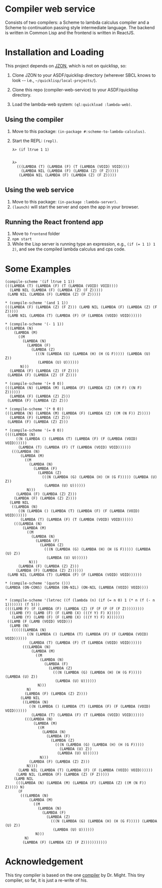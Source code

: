 # Compiler web service
Consists of two compilers: a Scheme to lambda calculus compiler and a Scheme to continuation passing style intermediate language. The backend is written in Common Lisp and the frontend is written in ReactJS.

# Installation and Loading
This project depends on [JZON](https://github.com/Zulu-Inuoe/jzon), which is not on quicklisp, so:

1. Clone JZON to your ASDF/quicklisp directory (wherever SBCL knows to look -- i.e., `~/quicklisp/local-projects/`). 

2. Clone this repo (compiler-web-service) to your ASDF/quicklisp directory. 

3. Load the lambda-web system: `(ql:quickload :lambda-web)`. 

## Using the compiler
1. Move to this package: `(in-package #:scheme-to-lambda-calculus)`.
2. Start the REPL: `(repl)`.

       λ> (if ltrue 1 1)
       
       
       λ>
         (((LAMBDA (T) (LAMBDA (F) (T (LAMBDA (VOID) VOID))))
           (LAMBDA NIL (LAMBDA (F) (LAMBDA (Z) (F Z)))))
          (LAMBDA NIL (LAMBDA (F) (LAMBDA (Z) (F Z)))))
          
## Using the web service
1. Move to this package: `(in-package :lambda-server)`.
2. `(launch)` will start the server and open the app in your browser.

## Running the React frontend app
1. Move to `frontend` folder
2. `npm start`
3. While the Lisp server is running type an expression, e.g., `(if (= 1 1) 1 2)`, and see the compiled lambda calculus and cps code.


# Some Examples
```
(compile-scheme '(if ltrue 1 1))
(((LAMBDA (T) (LAMBDA (F) (T (LAMBDA (VOID) VOID))))
  (LAMB NIL (LAMBDA (F) (LAMBDA (Z) (F Z)))))
 (LAMB NIL (LAMBDA (F) (LAMBDA (Z) (F Z)))))
 
* (compile-scheme '(and 1 1))
(((LAMBDA (F) (LAMBDA (Z) (F Z))) (LAMB NIL (LAMBDA (F) (LAMBDA (Z) (F Z)))))
 (LAMB NIL (LAMBDA (T) (LAMBDA (F) (F (LAMBDA (VOID) VOID))))))
 
* (compile-scheme '(- 1 1))
(((LAMBDA (N)
    (LAMBDA (M)
      ((M
        (LAMBDA (N)
          (LAMBDA (F)
            (LAMBDA (Z)
              (((N (LAMBDA (G) (LAMBDA (H) (H (G F))))) (LAMBDA (U) Z))
               (LAMBDA (U) U))))))
       N)))
  (LAMBDA (F) (LAMBDA (Z) (F Z))))
 (LAMBDA (F) (LAMBDA (Z) (F Z))))
 
* (compile-scheme '(+ 0 0))
(((LAMBDA (N) (LAMBDA (M) (LAMBDA (F) (LAMBDA (Z) ((M F) ((N F) Z))))))
  (LAMBDA (F) (LAMBDA (Z) Z)))
 (LAMBDA (F) (LAMBDA (Z) Z)))
 
* (compile-scheme '(* 0 0))
(((LAMBDA (N) (LAMBDA (M) (LAMBDA (F) (LAMBDA (Z) ((M (N F)) Z)))))
  (LAMBDA (F) (LAMBDA (Z) Z)))
 (LAMBDA (F) (LAMBDA (Z) Z)))
 
* (compile-scheme '(= 0 0))
((((LAMBDA (N)
     ((N (LAMBDA () (LAMBDA (T) (LAMBDA (F) (F (LAMBDA (VOID) VOID))))))
      (LAMBDA (T) (LAMBDA (F) (T (LAMBDA (VOID) VOID))))))
   (((LAMBDA (N)
       (LAMBDA (M)
         ((M
           (LAMBDA (N)
             (LAMBDA (F)
               (LAMBDA (Z)
                 (((N (LAMBDA (G) (LAMBDA (H) (H (G F))))) (LAMBDA (U) Z))
                  (LAMBDA (U) U))))))
          N)))
     (LAMBDA (F) (LAMBDA (Z) Z)))
    (LAMBDA (F) (LAMBDA (Z) Z))))
  (LAMB NIL
   ((LAMBDA (N)
      ((N (LAMBDA () (LAMBDA (T) (LAMBDA (F) (F (LAMBDA (VOID) VOID))))))
       (LAMBDA (T) (LAMBDA (F) (T (LAMBDA (VOID) VOID))))))
    (((LAMBDA (N)
        (LAMBDA (M)
          ((M
            (LAMBDA (N)
              (LAMBDA (F)
                (LAMBDA (Z)
                  (((N (LAMBDA (G) (LAMBDA (H) (H (G F))))) (LAMBDA (U) Z))
                   (LAMBDA (U) U))))))
           N)))
      (LAMBDA (F) (LAMBDA (Z) Z)))
     (LAMBDA (F) (LAMBDA (Z) Z))))))
 (LAMB NIL (LAMBDA (T) (LAMBDA (F) (F (LAMBDA (VOID) VOID))))))
 
* (compile-scheme '(quote ()))
(LAMBDA (ON-CONS) (LAMBDA (ON-NIL) (ON-NIL (LAMBDA (VOID) VOID))))


* (compile-scheme '(letrec ((f (lambda (n) (if (= n 0) 1 (* n (f (- n 1))))))) (f 5)))
((((LAMB F) (F (LAMBDA (F) (LAMBDA (Z) (F (F (F (F (F Z)))))))))
  ((LAMB (Y) (LAMB (F) (F (LAMB (X) (((Y Y) F) X)))))
   (LAMB (Y) (LAMB (F) (F (LAMB (X) (((Y Y) F) X)))))))
 ((LAMB (F (LAMB (VOID) VOID)))
  (LAMB (N)
   ((((((LAMBDA (N)
          ((N (LAMBDA () (LAMBDA (T) (LAMBDA (F) (F (LAMBDA (VOID) VOID))))))
           (LAMBDA (T) (LAMBDA (F) (T (LAMBDA (VOID) VOID))))))
        (((LAMBDA (N)
            (LAMBDA (M)
              ((M
                (LAMBDA (N)
                  (LAMBDA (F)
                    (LAMBDA (Z)
                      (((N (LAMBDA (G) (LAMBDA (H) (H (G F))))) (LAMBDA (U) Z))
                       (LAMBDA (U) U))))))
               N)))
          N)
         (LAMBDA (F) (LAMBDA (Z) Z))))
       (LAMB NIL
        ((LAMBDA (N)
           ((N (LAMBDA () (LAMBDA (T) (LAMBDA (F) (F (LAMBDA (VOID) VOID))))))
            (LAMBDA (T) (LAMBDA (F) (T (LAMBDA (VOID) VOID))))))
         (((LAMBDA (N)
             (LAMBDA (M)
               ((M
                 (LAMBDA (N)
                   (LAMBDA (F)
                     (LAMBDA (Z)
                       (((N (LAMBDA (G) (LAMBDA (H) (H (G F)))))
                         (LAMBDA (U) Z))
                        (LAMBDA (U) U))))))
                N)))
           (LAMBDA (F) (LAMBDA (Z) Z)))
          N))))
      (LAMB NIL (LAMBDA (T) (LAMBDA (F) (F (LAMBDA (VOID) VOID))))))
     (LAMB NIL (LAMBDA (F) (LAMBDA (Z) (F Z)))))
    (LAMB NIL
     (((LAMBDA (N) (LAMBDA (M) (LAMBDA (F) (LAMBDA (Z) ((M (N F)) Z))))) N)
      (F
       (((LAMBDA (N)
           (LAMBDA (M)
             ((M
               (LAMBDA (N)
                 (LAMBDA (F)
                   (LAMBDA (Z)
                     (((N (LAMBDA (G) (LAMBDA (H) (H (G F))))) (LAMBDA (U) Z))
                      (LAMBDA (U) U))))))
              N)))
         N)
        (LAMBDA (F) (LAMBDA (Z) (F Z)))))))))))
```

# Acknowledgement
This tiny compiler is based on the one [compiler](https://matt.might.net/articles/compiling-up-to-lambda-calculus/) by Dr. Might. This tiny compiler, so far, it is just a re-write of his.
